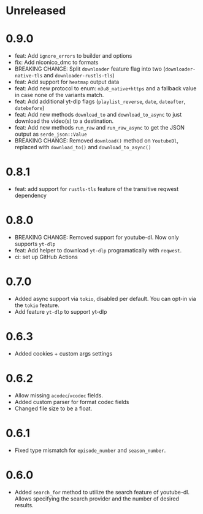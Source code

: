 # Unreleased

# 0.9.0
- feat: Add `ignore_errors` to builder and options
- fix: Add niconico_dmc to formats
- BREAKING CHANGE: Split `downloader` feature flag into two (`downloader-native-tls` and `downloader-rustls-tls`)
- feat: Add support for `heatmap` output data
- feat: Add new protocol to enum: `m3u8_native+https` and a fallback value in case none of the variants match.
- feat: Add additional yt-dlp flags (`playlist_reverse`, `date`, `dateafter`, `datebefore`)
- feat: Add new methods `download_to` and `download_to_async` to just download the video(s) to a destination.
- feat: Add new methods `run_raw` and `run_raw_async` to get the JSON output as `serde_json::Value`
- BREAKING CHANGE: Removed `download()` method on `YoutubeDl`, replaced with `download_to()` and `download_to_async()`

# 0.8.1
- feat: add support for `rustls-tls` feature of the transitive reqwest dependency

# 0.8.0
- BREAKING CHANGE: Removed support for youtube-dl. Now only supports `yt-dlp`
- feat: Add helper to download `yt-dlp` programatically with `reqwest`.
- ci: set up GitHub Actions

# 0.7.0
- Added async support via `tokio`, disabled per default. You can opt-in via the `tokio` feature.
- Add feature `yt-dlp` to support yt-dlp

# 0.6.3
- Added cookies + custom args settings

# 0.6.2
- Allow missing `acodec`/`vcodec` fields.
- Added custom parser for format codec fields
- Changed file size to be a float.

# 0.6.1
- Fixed type mismatch for `episode_number` and `season_number`.

# 0.6.0
- Added `search_for` method to utilize the search feature of youtube-dl. Allows specifying the search provider and the number
of desired results.
